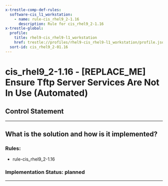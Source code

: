 ```yaml
---
x-trestle-comp-def-rules:
  software-cis_l1_workstation:
    - name: rule-cis_rhel9_2-1.16
      description: Rule for cis_rhel9_2-1.16
x-trestle-global:
  profile:
    title: rhel9-cis_rhel9-l1_workstation
    href: trestle://profiles/rhel9-cis_rhel9-l1_workstation/profile.json
  sort-id: cis_rhel9_2-01.16
---
```


# cis_rhel9_2-1.16 - \[REPLACE_ME\] Ensure Tftp Server Services Are Not In Use (Automated)

## Control Statement

______________________________________________________________________

## What is the solution and how is it implemented?

<!-- For implementation status enter one of: implemented, partial, planned, alternative, not-applicable -->

<!-- Note that the list of rules under ### Rules: is read-only and changes will not be captured after assembly to JSON -->

<!-- Add control implementation description here for control: cis_rhel9_2-1.16 -->

### Rules:

  - rule-cis_rhel9_2-1.16

### Implementation Status: planned

______________________________________________________________________
